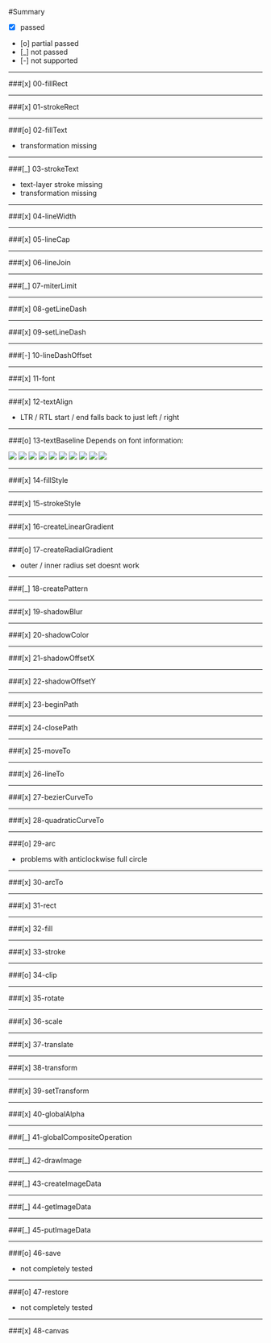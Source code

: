 #Summary

- [x]  passed
- [o]  partial passed
- [_]  not passed
- [-]  not supported

---

###[x] 00-fillRect

---

###[x] 01-strokeRect

---

###[o] 02-fillText
- transformation missing

---

###[_] 03-strokeText
- text-layer stroke missing
- transformation missing

---

###[x] 04-lineWidth

---

###[x] 05-lineCap

---

###[x] 06-lineJoin

---

###[_] 07-miterLimit

---

###[x] 08-getLineDash

---

###[x] 09-setLineDash

---

###[-] 10-lineDashOffset

---

###[x] 11-font

---

###[x] 12-textAlign
- LTR / RTL start / end falls back to just left / right

---

###[o] 13-textBaseline
Depends on font information:

![](./summary-assets/13-textBaseline-sample-00.png)
![](./summary-assets/13-textBaseline-sample-01.png)
![](./summary-assets/13-textBaseline-sample-02.png)
![](./summary-assets/13-textBaseline-sample-03.png)
![](./summary-assets/13-textBaseline-sample-04.png)
![](./summary-assets/13-textBaseline-sample-05.png)
![](./summary-assets/13-textBaseline-sample-06.png)
![](./summary-assets/13-textBaseline-sample-07.png)
![](./summary-assets/13-textBaseline-sample-08.png)
![](./summary-assets/13-textBaseline-sample-09.png)

---

###[x] 14-fillStyle

---

###[x] 15-strokeStyle

---

###[x] 16-createLinearGradient

---

###[o] 17-createRadialGradient
- outer / inner radius set doesnt work

---

###[_] 18-createPattern

---

###[x] 19-shadowBlur

---

###[x] 20-shadowColor

---

###[x] 21-shadowOffsetX

---

###[x] 22-shadowOffsetY

---

###[x] 23-beginPath

---

###[x] 24-closePath

---

###[x] 25-moveTo

---

###[x] 26-lineTo

---

###[x] 27-bezierCurveTo

---

###[x] 28-quadraticCurveTo

---

###[o] 29-arc
- problems with anticlockwise full circle

---

###[x] 30-arcTo

---

###[x] 31-rect

---

###[x] 32-fill

---

###[x] 33-stroke

---

###[o] 34-clip

---

###[x] 35-rotate

---

###[x] 36-scale

---

###[x] 37-translate

---

###[x] 38-transform

---

###[x] 39-setTransform

---

###[x] 40-globalAlpha

---

###[_] 41-globalCompositeOperation

---

###[_] 42-drawImage

---

###[_] 43-createImageData

---

###[_] 44-getImageData

---

###[_] 45-putImageData

---

###[o] 46-save
- not completely tested

---

###[o] 47-restore
- not completely tested

---

###[x] 48-canvas
